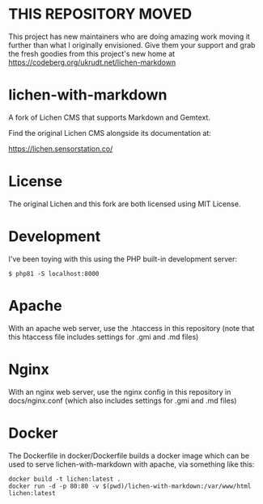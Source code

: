 # THIS REPOSITORY MOVED

This project has new maintainers who are doing amazing work moving it further than what I originally envisioned. Give them your support and grab the fresh goodies from this project's new home at https://codeberg.org/ukrudt.net/lichen-markdown

# lichen-with-markdown

A fork of Lichen CMS that supports Markdown and Gemtext.

Find the original Lichen CMS alongside its documentation at:

https://lichen.sensorstation.co/

# License

The original Lichen and this fork are both licensed using MIT License.

# Development

I've been toying with this using the PHP built-in development server:

```
$ php81 -S localhost:8000
```

# Apache

With an apache web server, use the .htaccess in this repository (note that this htaccess file includes settings for .gmi and .md files)

# Nginx

With an nginx web server, use the nginx config in this repository in docs/nginx.conf (which also includes settings for .gmi and .md files)

# Docker 

The Dockerfile in docker/Dockerfile builds a docker image which can be used to serve lichen-with-markdown with apache,
via something like this:
```
docker build -t lichen:latest .
docker run -d -p 80:80 -v $(pwd)/lichen-with-markdown:/var/www/html lichen:latest
```

